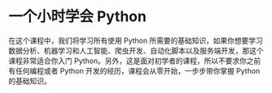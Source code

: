 # 一个小时学会 Python

在这个课程中，我们将学习所有使用 Python 所需要的基础知识，如果你想要学习数据分析、机器学习和人工智能、爬虫开发、自动化脚本以及服务端开发，那这个课程非常适合你入门 Python。另外，这是面对初学者的课程，所以不要求你之前有任何编程或者 Python 开发的经历，课程会从零开始，一步步带你掌握 Python 的基础知识。
